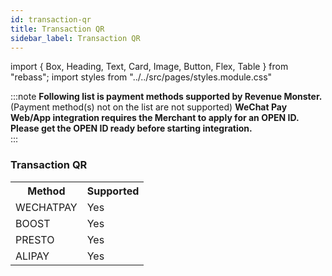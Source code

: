 ```yaml
---
id: transaction-qr
title: Transaction QR
sidebar_label: Transaction QR
---
```


import { Box, Heading, Text, Card, Image, Button, Flex, Table } from "rebass";
import styles from "../../src/pages/styles.module.css"

:::note
**Following list is payment methods supported by Revenue Monster.**<br/>
(Payment method(s) not on the list are not supported)
**WeChat Pay Web/App integration requires the Merchant to apply for an OPEN ID. Please get the OPEN ID ready before starting integration.**<br/>
:::

### Transaction QR

<table>
  <tr>
    <th>Method</th>
    <th>Supported</th>
  </tr>
  <tr>
    <td>WECHATPAY</td>
    <td>
    <Card
        className={styles.supportCard}> Yes
        </Card>
    </td>
  </tr>
   <tr>
    <td>BOOST</td>
  <td>
    <Card
        className={styles.supportCard}> Yes
        </Card>
    </td>
  </tr>
  <tr>
    <td>PRESTO</td>
    <td>
    <Card
        className={styles.supportCard}> Yes
        </Card>
    </td>
  </tr>
  <tr>
    <td>ALIPAY</td>
   <td>
    <Card
        className={styles.supportCard}> Yes
        </Card>
    </td>
  </tr>
</table>
